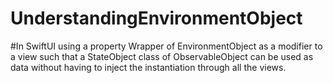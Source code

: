 # UnderstandingEnvironmentObject

#In SwiftUI using a property Wrapper of EnvironmentObject as a modifier to a view such that a StateObject class of ObservableObject can be used as data without having to inject the instantiation through all the views.

